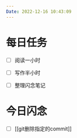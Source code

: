 ```yaml
---
Date: 2022-12-16 10:43:09
---
```


# 每日任务
- [ ] 阅读一小时
- [ ] 写作半小时
- [ ] 整理闪念笔记


# 今日闪念
- [ ] [[git删除指定的commit]]



